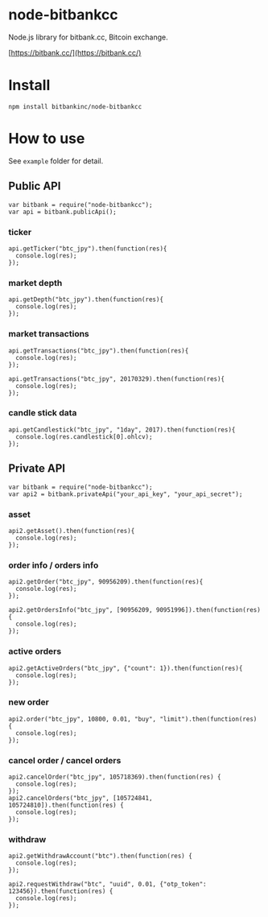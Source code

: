 # node-bitbankcc
Node.js library for bitbank.cc, Bitcoin exchange.

[https://bitbank.cc/](https://bitbank.cc/)

# Install
`npm install bitbankinc/node-bitbankcc`

# How to use
See `example` folder for detail.

## Public API
```
var bitbank = require("node-bitbankcc");
var api = bitbank.publicApi();

```

### ticker
```
api.getTicker("btc_jpy").then(function(res){
  console.log(res);
});
```

### market depth
```
api.getDepth("btc_jpy").then(function(res){
  console.log(res);
});
```

### market transactions
```
api.getTransactions("btc_jpy").then(function(res){
  console.log(res);
});

api.getTransactions("btc_jpy", 20170329).then(function(res){
  console.log(res);
});
```

### candle stick data
```
api.getCandlestick("btc_jpy", "1day", 2017).then(function(res){
  console.log(res.candlestick[0].ohlcv);
});
```

## Private API
```
var bitbank = require("node-bitbankcc");
var api2 = bitbank.privateApi("your_api_key", "your_api_secret");
```

### asset
```
api2.getAsset().then(function(res){
  console.log(res);
});
```

### order info / orders info
```
api2.getOrder("btc_jpy", 90956209).then(function(res){
  console.log(res);
});

api2.getOrdersInfo("btc_jpy", [90956209, 90951996]).then(function(res) {
  console.log(res);
});
```

### active orders
```
api2.getActiveOrders("btc_jpy", {"count": 1}).then(function(res){
  console.log(res);
});
```

### new order
```
api2.order("btc_jpy", 10800, 0.01, "buy", "limit").then(function(res) {
  console.log(res);
});
```

### cancel order / cancel orders
```
api2.cancelOrder("btc_jpy", 105718369).then(function(res) {
  console.log(res);
});
api2.cancelOrders("btc_jpy", [105724841, 105724810]).then(function(res) {
  console.log(res);
});
```

### withdraw
```
api2.getWithdrawAccount("btc").then(function(res) {
  console.log(res);
});

api2.requestWithdraw("btc", "uuid", 0.01, {"otp_token": 123456}).then(function(res) {
  console.log(res);
});
```
